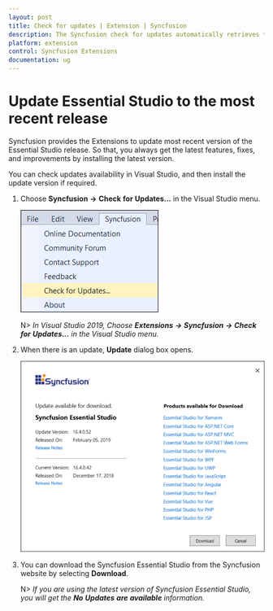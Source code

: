 ```yaml
---
layout: post
title: Check for updates | Extension | Syncfusion
description: The Syncfusion check for updates automatically retrieves the latest Essential Studio and provide the download option.
platform: extension
control: Syncfusion Extensions
documentation: ug
---
```


# Update Essential Studio to the most recent release

Syncfusion provides the Extensions to update most recent version of the Essential Studio release. So that, you always get the latest features, fixes, and improvements by installing the latest version.

You can check updates availability in Visual Studio, and then install the update version if required.

1. Choose **Syncfusion** **->** **Check** **for** **Updates…** in the Visual Studio menu.

   ![Check for updates menu](CheckForUpdates_Images/CheckForUpdatesMenu.png)

   N> *In Visual Studio 2019, Choose **Extensions** **->** **Syncfusion** **->** **Check** **for** **Updates…** in the Visual Studio menu.*

2. When there is an update, **Update** dialog box opens.

   ![Update Available](CheckForUpdates_Images/UpdateAvailable1.png)

3. You can download the Syncfusion Essential Studio from the Syncfusion website by selecting **Download**.

   N> *If you are using the latest version of Syncfusion Essential Studio, you will get the **No** **Updates** **are** **available** information.*  

